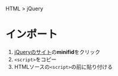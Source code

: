 HTML > jQuery
# インポート
1. [jQueryのサイト](https://releases.jquery.com/)の**minifid**をクリック
2. ```<script>```をコピー
3. HTMLソースの```<script>```の前に貼り付ける
